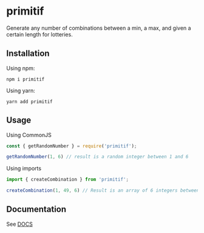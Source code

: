 # primitif

Generate any number of combinations between a min, a max, and given a certain length for lotteries.

## Installation

Using npm:

`npm i primitif`

Using yarn:

`yarn add primitif`

## Usage

Using CommonJS

```javascript
const { getRandomNumber } = require('primitif');

getRandomNumber(1, 6) // result is a random integer between 1 and 6
```

Using imports

```javascript
import { createCombination } from 'primitif';

createCombination(1, 49, 6) // Result is an array of 6 integers between 1 and 49, without repeating numbers
```

## Documentation

See [DOCS](./docs/modules.md)
